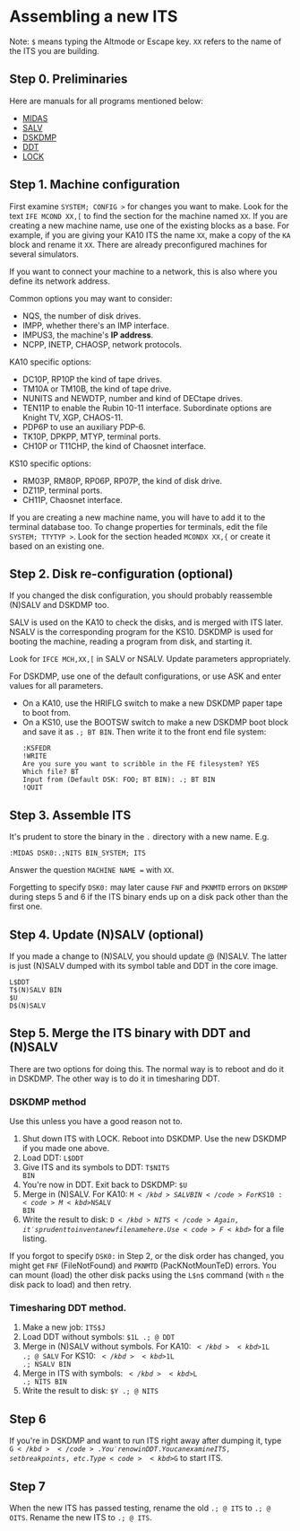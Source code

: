 # Assembling a new ITS

Note: <code><kbd>$</kbd></code> means typing the Altmode or Escape key. `XX` refers to the name of the ITS you are building.

## Step 0. Preliminaries
Here are manuals for all programs mentioned below:
   - [MIDAS](info/midas.26)
   - [SALV](kshack/nsalv.order)
   - [DSKDMP](sysdoc/dskdmp.order)
   - [DDT](_info_/ddtord.1462)
   - [LOCK](_info_/lock.order)

## Step 1. Machine configuration
First examine `SYSTEM; CONFIG >` for changes you want to make.  Look for the text `IFE MCOND XX,[` to find the section for the machine named `XX`. If you are creating a new machine name, use one of the existing blocks as a base. For example, if you are giving your KA10 ITS the name `XX`, make a copy of the `KA` block and rename it `XX`. There are already preconfigured machines for several simulators.

If you want to connect your machine to a network, this is also where you define its network address.

   Common options you may want to consider:
   - NQS, the number of disk drives.
   - IMPP, whether there's an IMP interface.
   - IMPUS3, the machine's **IP address**.
   - NCPP, INETP, CHAOSP, network protocols.

   KA10 specific options:
   - DC10P, RP10P the kind of tape drives.
   - TM10A or TM10B, the kind of tape drive.
   - NUNITS and NEWDTP, number and kind of DECtape drives.
   - TEN11P to enable the Rubin 10-11 interface.  Subordinate options are Knight TV, XGP, CHAOS-11.
   - PDP6P to use an auxiliary PDP-6.
   - TK10P, DPKPP, MTYP, terminal ports.
   - CH10P or T11CHP, the kind of Chaosnet interface.

   KS10 specific options:
   - RM03P, RM80P, RP06P, RP07P, the kind of disk drive.
   - DZ11P, terminal ports.
   - CH11P, Chaosnet interface.

If you are creating a new machine name, you will have to add it to the terminal database too.
   To change properties for terminals, edit the file `SYSTEM; TTYTYP >`.
   Look for the section headed `MCONDX XX,{` or create it based on an existing one.


## Step 2. Disk re-configuration (optional)
If you changed the disk configuration, you should probably reassemble (N)SALV and DSKDMP too.

   SALV is used on the KA10 to check the disks, and is merged with ITS later.  NSALV is the corresponding program for the KS10.  DSKDMP is used for booting the machine, reading a program from disk, and starting it.

   Look for `IFCE MCH,XX,[` in SALV or NSALV.  Update parameters appropriately.

   For DSKDMP, use one of the default configurations, or use ASK and enter values for all parameters.
   - On a KA10, use the HRIFLG switch to make a new DSKDMP paper tape to boot from.
   - On a KS10, use the BOOTSW switch to make a new DSKDMP boot block and save it as `.; BT BIN`.  Then write it to the front end file system:
     ```
     :KSFEDR
     !WRITE
     Are you sure you want to scribble in the FE filesystem? YES
     Which file? BT
     Input from (Default DSK: FOO; BT BIN): .; BT BIN
     !QUIT
     ```

## Step 3. Assemble ITS
It's prudent to store the binary in the `.` directory with a new name.  E.g.

    :MIDAS DSK0:.;NITS BIN_SYSTEM; ITS

Answer the question `MACHINE NAME =` with `XX`.

Forgetting to specify `DSK0:` may later cause `FNF` and `PKNMTD` errors on `DKSDMP` during steps 5 and 6 if the ITS binary ends up on a disk pack other than the first one.

## Step 4. Update (N)SALV (optional)
If you made a change to (N)SALV, you should update @ (N)SALV.  The latter is just (N)SALV dumped with its symbol table and DDT in the core image.

   ```
   L$DDT
   T$(N)SALV BIN
   $U
   D$(N)SALV
   ```

## Step 5. Merge the ITS binary with DDT and (N)SALV

   There are two options for doing this.  The normal way is to reboot and do it in DSKDMP.  The other way is to do it in timesharing DDT.

### DSKDMP method
Use this unless you have a good reason not to.

  1. Shut down ITS with LOCK.  Reboot into DSKDMP.  Use the new DSKDMP if you made one above.
  2. Load DDT: <code>L<kbd>$</kbd>DDT</code>
  3. Give ITS and its symbols to DDT: <code>T<kbd>$</kbd>NITS BIN</code>
  4. You're now in DDT.  Exit back to DSKDMP: <code><kbd>$</kbd>U</code>
  5. Merge in (N)SALV.  For KA10: <code>M<kbd>$</kbd>SALV BIN</code>  For KS10: <code>M<kbd>$</kbd>NSALV BIN</code>
  6. Write the result to disk: <code>D<kbd>$</kbd>NITS</code>  Again, it's prudent to invent a new file name here.  Use <code>F<kbd>$</kbd></code> for a file listing.

If you forgot to specify `DSK0:` in Step 2, or the disk order has changed, you might get `FNF` (FileNotFound) and `PKNMTD` (PacKNotMounTeD) errors. You can mount (load) the other disk packs using the `L$n$` command (with `n` the disk pack to load) and then retry.

### Timesharing DDT method.

   1. Make a new job: <code>ITS<kbd>$</kbd>J</code>
   2. Load DDT without symbols: <code><kbd>$</kbd>1L .; @ DDT</code>
   3. Merge in (N)SALV without symbols.  For KA10: <code><kbd>$</kbd><kbd>$</kbd>1L .; @ SALV</code>  For KS10: <code><kbd>$</kbd><kbd>$</kbd>1L .; NSALV BIN</code>
   4. Merge in ITS with symbols: <code><kbd>$</kbd><kbd>$</kbd>L .; NITS BIN</code>
   5. Write the result to disk: <code><kbd>$</kbd>Y .; @ NITS</code>

## Step 6
If you're in DSKDMP and want to run ITS right away after dumping it, type <code>G<kbd>$</kbd></code>.  You're now in DDT.  You can examine ITS, set breakpoints, etc.  Type <code><kbd>$</kbd>G</code> to start ITS.

## Step 7
When the new ITS has passed testing, rename the old `.; @ ITS` to `.; @ OITS`.  Rename the new ITS to `.; @ ITS`.
